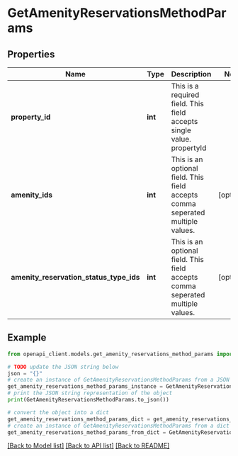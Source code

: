 # GetAmenityReservationsMethodParams


## Properties

Name | Type | Description | Notes
------------ | ------------- | ------------- | -------------
**property_id** | **int** | This is a required field. This field accepts single value. propertyId | 
**amenity_ids** | **int** | This is an optional field. This field accepts comma seperated multiple values. | [optional] 
**amenity_reservation_status_type_ids** | **int** | This is an optional field. This field accepts comma seperated multiple values. | [optional] 

## Example

```python
from openapi_client.models.get_amenity_reservations_method_params import GetAmenityReservationsMethodParams

# TODO update the JSON string below
json = "{}"
# create an instance of GetAmenityReservationsMethodParams from a JSON string
get_amenity_reservations_method_params_instance = GetAmenityReservationsMethodParams.from_json(json)
# print the JSON string representation of the object
print(GetAmenityReservationsMethodParams.to_json())

# convert the object into a dict
get_amenity_reservations_method_params_dict = get_amenity_reservations_method_params_instance.to_dict()
# create an instance of GetAmenityReservationsMethodParams from a dict
get_amenity_reservations_method_params_from_dict = GetAmenityReservationsMethodParams.from_dict(get_amenity_reservations_method_params_dict)
```
[[Back to Model list]](../README.md#documentation-for-models) [[Back to API list]](../README.md#documentation-for-api-endpoints) [[Back to README]](../README.md)


